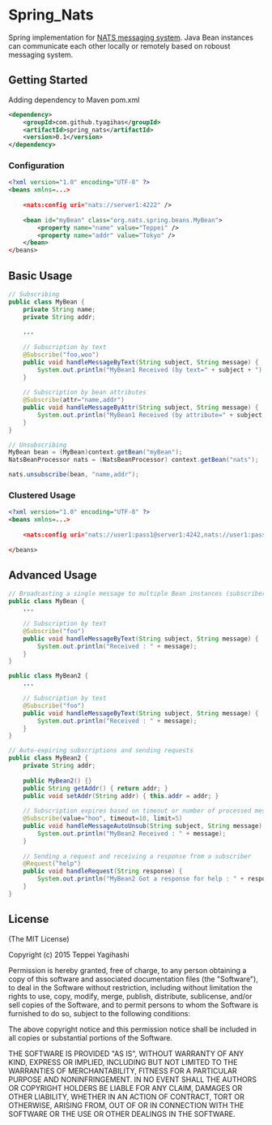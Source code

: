 # Spring_Nats
Spring implementation for [NATS messaging system](http://nats.io). Java Bean instances can communicate each other locally or remotely based on roboust messaging system.

## Getting Started

Adding dependency to Maven pom.xml

```xml
<dependency>
	<groupId>com.github.tyagihas</groupId>
	<artifactId>spring_nats</artifactId>
	<version>0.1</version>
</dependency>
```

### Configuration

```xml
<?xml version="1.0" encoding="UTF-8" ?>
<beans xmlns=...>
	
	<nats:config uri="nats://server1:4222" />
	    
	<bean id="myBean" class="org.nats.spring.beans.MyBean">
		<property name="name" value="Teppei" />
		<property name="addr" value="Tokyo" />
	</bean>
</beans>
```

## Basic Usage

```java
// Subscribing
public class MyBean {
	private String name;
	private String addr; 
	
	...
	
	// Subscription by text
	@Subscribe("foo,woo")
	public void handleMessageByText(String subject, String message) {
		System.out.println("MyBean1 Received (by text=" + subject + ") : " + message);
	}
	
	// Subscription by bean attributes
	@Subscribe(attr="name,addr")
	public void handleMessageByAttr(String subject, String message) {
		System.out.println("MyBean1 Received (by attribute=" + subject + ") : " + message);
	}
}

// Unsubscribing
MyBean bean = (MyBean)context.getBean("myBean");
NatsBeanProcessor nats = (NatsBeanProcessor) context.getBean("nats");

nats.unsubscribe(bean, "name,addr");
```

### Clustered Usage
```xml
<?xml version="1.0" encoding="UTF-8" ?>
<beans xmlns=...>
	
	<nats:config uri="nats://user1:pass1@server1:4242,nats://user1:pass1@server2:4243" />
	    
</beans>
```

## Advanced Usage

```java
// Broadcasting a single message to multiple Bean instances (subscribers)  
public class MyBean {
	...

	// Subscription by text
   	@Subscribe("foo")
   	public void handleMessageByText(String subject, String message) {
		System.out.println("Received : " + message);
	}	
}

public class MyBean2 {
	...

	// Subscription by text
   	@Subscribe("foo")
   	public void handleMessageByText(String subject, String message) {
		System.out.println("Received : " + message);
	}	
}

// Auto-expiring subscriptions and sending requests
public class MyBean2 {
	private String addr;
	
	public MyBean2() {}
	public String getAddr() { return addr; }
	public void setAddr(String addr) { this.addr = addr; }
	
	// Subscription expires based on timeout or number of processed messages 
	@Subscribe(value="hoo", timeout=10, limit=5)
	public void handleMessageAutoUnsub(String subject, String message) {
		System.out.println("MyBean2 Received : " + message);
	}
	
	// Sending a request and receiving a response from a subscriber
	@Request("help")
	public void handleRequest(String response) {
		System.out.println("MyBean2 Got a response for help : " + response);
	}
} 
```

## License

(The MIT License)

Copyright (c) 2015 Teppei Yagihashi

Permission is hereby granted, free of charge, to any person obtaining a copy
of this software and associated documentation files (the "Software"), to
deal in the Software without restriction, including without limitation the
rights to use, copy, modify, merge, publish, distribute, sublicense, and/or
sell copies of the Software, and to permit persons to whom the Software is
furnished to do so, subject to the following conditions:

The above copyright notice and this permission notice shall be included in
all copies or substantial portions of the Software.

THE SOFTWARE IS PROVIDED "AS IS", WITHOUT WARRANTY OF ANY KIND, EXPRESS OR
IMPLIED, INCLUDING BUT NOT LIMITED TO THE WARRANTIES OF MERCHANTABILITY,
FITNESS FOR A PARTICULAR PURPOSE AND NONINFRINGEMENT. IN NO EVENT SHALL THE
AUTHORS OR COPYRIGHT HOLDERS BE LIABLE FOR ANY CLAIM, DAMAGES OR OTHER
LIABILITY, WHETHER IN AN ACTION OF CONTRACT, TORT OR OTHERWISE, ARISING
FROM, OUT OF OR IN CONNECTION WITH THE SOFTWARE OR THE USE OR OTHER DEALINGS
IN THE SOFTWARE.
